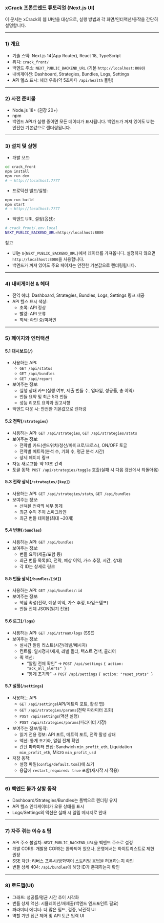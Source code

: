 ### xCrack 프론트엔드 튜토리얼 (Next.js UI)

이 문서는 xCrack의 웹 UI만을 대상으로, 실행 방법과 각 화면/인터랙션/동작을 간단히 설명합니다.

---

### 1) 개요
- 기술 스택: Next.js 14(App Router), React 18, TypeScript
- 위치: `crack_front/`
- 백엔드 주소: `NEXT_PUBLIC_BACKEND_URL` (기본 `http://localhost:8080`)
- 내비게이션: Dashboard, Strategies, Bundles, Logs, Settings
- API 헬스 표시: 헤더 우측(약 5초마다 `/api/health` 폴링)

---

### 2) 사전 준비물
- Node.js 18+ (권장 20+)
- npm
- 백엔드 API가 실행 중이면 모든 데이터가 표시됩니다. 백엔드가 꺼져 있어도 UI는 안전한 기본값으로 렌더링됩니다.

---

### 3) 설치 및 실행
- 개발 모드:
```bash
cd crack_front
npm install
npm run dev
# → http://localhost:7777
```
- 프로덕션 빌드/실행:
```bash
npm run build
npm start
# → http://localhost:7777
```
- 백엔드 URL 설정(옵션):
```bash
# crack_front/.env.local
NEXT_PUBLIC_BACKEND_URL=http://localhost:8080
```

참고
- UI는 `${NEXT_PUBLIC_BACKEND_URL}`에서 데이터를 가져옵니다. 설정하지 않으면 `http://localhost:8080`을 사용합니다.
- 백엔드가 꺼져 있어도 주요 페이지는 안전한 기본값으로 렌더링됩니다.

---

### 4) 내비게이션 & 헤더
- 전역 헤더: Dashboard, Strategies, Bundles, Logs, Settings 링크 제공
- API 헬스 표시 색상:
  - 초록: API 정상
  - 빨강: API 오류
  - 회색: 확인 중/미확인

---

### 5) 페이지와 인터랙션

#### 5.1 대시보드(`/`)
- 사용하는 API:
  - `GET /api/status`
  - `GET /api/bundles`
  - `GET /api/report`
- 보여주는 정보:
  - 실행 상태 카드(실행 여부, 제출 번들 수, 업타임, 성공률, 총 이익)
  - 번들 요약 및 최근 5개 번들
  - 성능 리포트 요약과 권고사항
- 백엔드 다운 시: 안전한 기본값으로 렌더링

#### 5.2 전략(`/strategies`)
- 사용하는 API: `GET /api/strategies`, `GET /api/strategies/stats`
- 보여주는 정보:
  - 전략별 카드(샌드위치/청산/마이크로/크로스), ON/OFF 토글
  - 전략별 메트릭(분석 수, 기회 수, 평균 분석 시간)
  - 상세 페이지 링크
- 자동 새로고침: 약 10초 간격
- 토글 동작: `POST /api/strategies/toggle` 호출(실패 시 다음 갱신에서 되돌아옴)

#### 5.3 전략 상세(`/strategies/[key]`)
- 사용하는 API: `GET /api/strategies/stats`, `GET /api/bundles`
- 보여주는 정보:
  - 선택된 전략의 세부 통계
  - 최근 수익 추이 스파크라인
  - 최근 번들 테이블(최대 ~20개)

#### 5.4 번들(`/bundles`)
- 사용하는 API: `GET /api/bundles`
- 보여주는 정보:
  - 번들 요약(제출/포함 등)
  - 최근 번들 목록(ID, 전략, 예상 이익, 가스 추정, 시간, 상태)
  - 각 ID는 상세로 링크

#### 5.5 번들 상세(`/bundles/[id]`)
- 사용하는 API: `GET /api/bundles/:id`
- 보여주는 정보:
  - 핵심 속성(전략, 예상 이익, 가스 추정, 타임스탬프)
  - 번들 전체 JSON(읽기 전용)

#### 5.6 로그(`/logs`)
- 사용하는 API: `GET /api/stream/logs` (SSE)
- 보여주는 정보:
  - 실시간 알림 리스트(시간/레벨/메시지)
  - 컨트롤: 일시정지/재개, 레벨 필터, 텍스트 검색, 클리어
  - 퀵 액션:
    - “알림 전체 확인” → `POST /api/settings` `{ action: "ack_all_alerts" }`
    - “통계 초기화” → `POST /api/settings` `{ action: "reset_stats" }`

#### 5.7 설정(`/settings`)
- 사용하는 API:
  - `GET /api/settings`(API/메트릭 포트, 활성 맵)
  - `GET /api/strategies/params`(전략 파라미터 조회)
  - `POST /api/settings`(액션 실행)
  - `POST /api/strategies/params`(파라미터 저장)
- 보여주는 정보/동작:
  - 읽기 전용 정보: API 포트, 메트릭 포트, 전략 활성 상태
  - 액션: 통계 초기화, 알림 전체 확인
  - 간단 파라미터 편집: Sandwich `min_profit_eth`, Liquidation `min_profit_eth`, Micro `min_profit_usd`
- 저장 동작:
  - 설정 파일(`config/default.toml`)에 쓰기
  - 응답에 `restart_required: true` 포함(재시작 시 적용)

---

### 6) 백엔드 불가 상황 동작
- Dashboard/Strategies/Bundles는 폴백으로 렌더링 유지
- API 헬스 인디케이터가 오류 상태를 표시
- Logs/Settings의 액션은 실패 시 알림 메시지로 안내

---

### 7) 자주 겪는 이슈 & 팁
- API 주소 불일치: `NEXT_PUBLIC_BACKEND_URL`을 백엔드 주소로 설정
- 개발 CORS: 개발용 CORS는 완화되어 있으나, 운영에서는 화이트리스트로 제한 권장
- SSE 차단: 리버스 프록시/방화벽이 스트리밍 응답을 허용하는지 확인
- 번들 상세 404: `/api/bundles`에 해당 ID가 존재하는지 확인

---

### 8) 로드맵(UI)
- 그래프: 성공률/평균 시간 추이 시각화
- 번들 상세 액션: 시뮬레이션/재제출(백엔드 엔드포인트 필요)
- 파라미터 에디터: 더 많은 필드, 검증, 낙관적 UI
- 역할 기반 접근 제어 및 API 토큰 입력 UI
